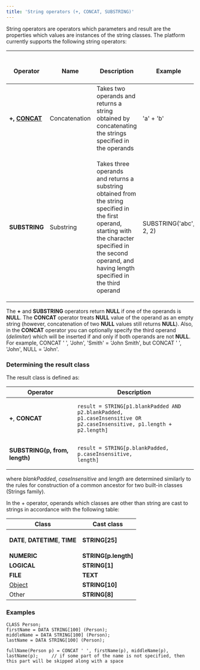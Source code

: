 ```yaml
---
title: 'String operators (+, CONCAT, SUBSTRING)'
---
```


String operators are operators which parameters and result are the properties which values are instances of the string classes. The platform currently supports the following string operators:

|<div><br/><div><br/>Operator<br/></div><br/></div>|<div><br/><div><br/>Name<br/></div><br/></div>|<div><br/><div><br/>Description<br/></div><br/></div>|<div><br/><div><br/>Example<br/></div><br/></div>|<div><br/><div><br/>Result<br/></div><br/></div>|
|---|---|---|---|---|
|<strong>+, <strong>[CONCAT](CONCAT_operator.md)</strong></strong>|Concatenation|Takes two operands and returns a string obtained by concatenating the strings specified in the operands|'a' + 'b'|'ab'|
|<strong>SUBSTRING</strong>|Substring|<p>Takes three operands and returns a substring obtained from the string specified in the first operand, starting with the character specified in the second operand, and having length specified in the third operand</p>|SUBSTRING('abc', 2, 2)|'bc'|

The **+** and **SUBSTRING** operators return **NULL** if one of the operands is **NULL**. The **CONCAT** operator treats **NULL** value of the operand as an empty string (however, concatenation of two **NULL** values still returns **NULL**). Also, in the **CONCAT** operator you can optionally specify the third operand (*delimiter*) which will be inserted if and only if both operands are not **NULL**. For example, CONCAT ' ', 'John', 'Smith' = 'John Smith', but CONCAT ' ', 'John', NULL = 'John'.

### Determining the result class

The result class is defined as:

|Operator|Description|
|---|---|
|<strong>+</strong>, <strong>CONCAT</strong>|<pre><code>result = STRING[p1.blankPadded AND p2.blankPadded, p1.caseInsensitive OR p2.caseInsensitive, p1.length + p2.length]</code></pre>|
|<strong>SUBSTRING(p, from, length)</strong>|<pre><code>result = STRING[p.blankPadded, p.caseInsensitive, length]</code></pre>|

where *blankPadded*, *caseInsensitive* and *length* are determined similarly to the rules for construction of a common ancestor for two built-in classes (Strings family).

In the + operator, operands which classes are other than string are cast to strings in accordance with the following table:

|Class|Cast class|
|---|---|
|<p><strong>DATE</strong>, <strong>DATETIME</strong>, <strong>TIME</strong></p>|<strong>STRING[25]</strong>|
|<strong>NUMERIC</strong>|<strong>STRING[p.length]</strong>|
|<strong>LOGICAL</strong>|<strong>STRING[1]</strong>|
|<strong>FILE</strong>|<strong>TEXT</strong>|
|[Object](User_classes.md)|<strong>STRING[10]</strong>|
|Other|<strong>STRING[8]</strong>|

### Examples


```lsf
CLASS Person;
firstName = DATA STRING[100] (Person);
middleName = DATA STRING[100] (Person);
lastName = DATA STRING[100] (Person);

fullName(Person p) = CONCAT ' ', firstName(p), middleName(p), lastName(p);     // if some part of the name is not specified, then this part will be skipped along with a space
```
